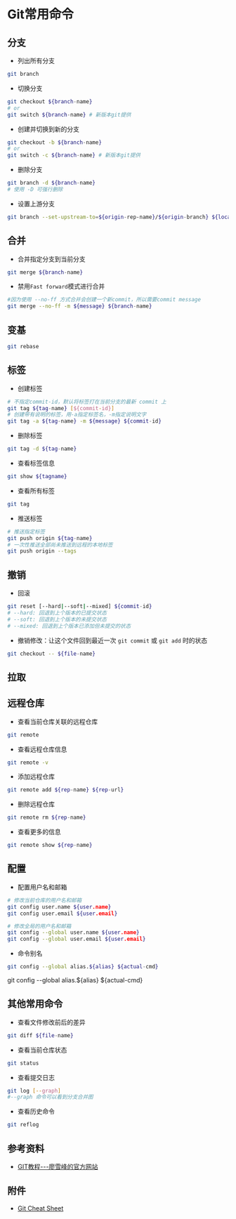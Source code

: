 # Git常用命令

## 分支
- 列出所有分支
```sh
git branch
```
- 切换分支
```sh
git checkout ${branch-name}
# or
git switch ${branch-name} # 新版本git提供
```
- 创建并切换到新的分支
```sh
git checkout -b ${branch-name}
# or
git switch -c ${branch-name} # 新版本git提供
```
- 删除分支
```sh
git branch -d ${branch-name}
# 使用 -D 可强行删除
```
- 设置上游分支
```sh
git branch --set-upstream-to=${origin-rep-name}/${origin-branch} ${local-branch}
```

## 合并
- 合并指定分支到当前分支
```sh
git merge ${branch-name}
```
- 禁用`Fast forward`模式进行合并
```sh
#因为使用 --no-ff 方式合并会创建一个新commit，所以需要commit message
git merge --no-ff -m ${message} ${branch-name}
```

## 变基
```sh
git rebase
```

## 标签
- 创建标签
```sh
# 不指定commit-id，默认将标签打在当前分支的最新 commit 上
git tag ${tag-name} [${commit-id}]
# 创建带有说明的标签，用-a指定标签名，-m指定说明文字
git tag -a ${tag-name} -m ${message} ${commit-id}
```
- 删除标签
```sh
git tag -d ${tag-name}
```
- 查看标签信息
```sh
git show ${tagname}
```
- 查看所有标签
```sh
git tag
```
- 推送标签
```sh
# 推送指定标签
git push origin ${tag-name}
# 一次性推送全部尚未推送到远程的本地标签
git push origin --tags
```

## 撤销
- 回滚
```sh
git reset [--hard|--soft|--mixed] ${commit-id}
# --hard: 回退到上个版本的已提交状态
# --soft: 回退到上个版本的未提交状态
# --mixed: 回退到上个版本已添加但未提交的状态
```
- 撤销修改：让这个文件回到最近一次 `git commit` 或 `git add` 时的状态
```sh
git checkout -- ${file-name}
```

## 拉取

## 远程仓库
- 查看当前仓库关联的远程仓库
```sh
git remote
```
- 查看远程仓库信息
```sh
git remote -v
```
- 添加远程仓库
```sh
git remote add ${rep-name} ${rep-url}
```
- 删除远程仓库
```sh
git remote rm ${rep-name}
```
- 查看更多的信息
```sh
git remote show ${rep-name}
```

## 配置
- 配置用户名和邮箱
```sh
# 修改当前仓库的用户名和邮箱
git config user.name ${user.name}
git config user.email ${user.email}

# 修改全局的用户名和邮箱
git config --global user.name ${user.name}
git config --global user.email ${user.email}
```
- 命令别名
```sh
git config --global alias.${alias} ${actual-cmd}
```
git config --global alias.${alias} ${actual-cmd}

## 其他常用命令
- 查看文件修改前后的差异
```sh
git diff ${file-name}
```
- 查看当前仓库状态
```sh
git status
```
- 查看提交日志
```sh
git log [--graph] 
#--graph 命令可以看到分支合并图
```
- 查看历史命令
```sh
git reflog
```

## 参考资料
- [GIT教程---廖雪峰的官方网站](https://liaoxuefeng.com/books/git/introduction/index.html)

## 附件
- [Git Cheat Sheet](/git-cheat-sheet.pdf)
  